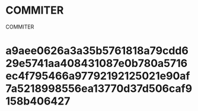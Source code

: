 # COMMITER
COMMITER






# a9aee0626a3a35b5761818a79cdd629e5741aa408431087e0b780a5716ec4f795466a97792192125021e90af7a5218998556ea13770d37d506caf9158b406427
